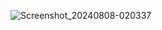 ![Screenshot_20240808-020337](https://github.com/user-attachments/assets/913ae654-9872-48fc-a02c-70bcb6f1e33c)
